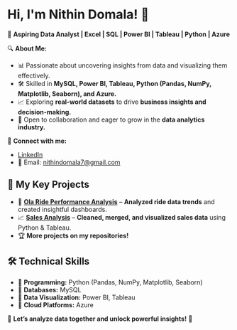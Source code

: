 # Hi, I'm Nithin Domala! 👋

🎯 **Aspiring Data Analyst | Excel | SQL | Power BI | Tableau | Python | Azure** 

🔍 **About Me:**  
- 📊 Passionate about uncovering insights from data and visualizing them effectively.  
- 🛠 Skilled in **MySQL, Power BI, Tableau, Python (Pandas, NumPy, Matplotlib, Seaborn), and Azure.**  
- 📈 Exploring **real-world datasets** to drive **business insights and decision-making.**  
- 🚀 Open to collaboration and eager to grow in the **data analytics industry.**  

🔗 **Connect with me:**  
- [LinkedIn](www.linkedin.com/in/nithin-domala)  
- 📩 Email: nithindomala7@gmail.com  

## 📌 **My Key Projects**
- 🚖 **[Ola Ride Performance Analysis](https://github.com/Nithindomala/OLA-Performance-Analysis")** – **Analyzed ride data trends** and created insightful dashboards.
- 📈 **[Sales Analysis](https://github.com/Nithindomala/Exploratory-Sales-Analysis-with-Python-Tableau-Reporting/tree/main)** – **Cleaned, merged, and visualized sales data** using Python & Tableau.
- 🏆 **More projects on my repositories!**  

## 🛠 **Technical Skills**  
- 🔹 **Programming:** Python (Pandas, NumPy, Matplotlib, Seaborn)  
- 🔹 **Databases:**  MySQL  
- 🔹 **Data Visualization:** Power BI, Tableau  
- 🔹 **Cloud Platforms:** Azure  

🚀 **Let’s analyze data together and unlock powerful insights!** 🚀  
